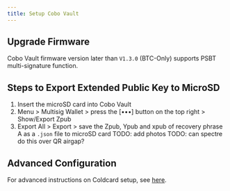 ```yaml
---
title: Setup Cobo Vault
---
```


## Upgrade Firmware
Cobo Vault firmware version later than `V1.3.0` (BTC-Only) supports PSBT multi-signature function.

## Steps to Export Extended Public Key to MicroSD
1. Insert the microSD card into Cobo Vault
2. Menu > Multisig Wallet > press the [•••] button on the top right > Show/Export Zpub
3. Export All > Export > save the Zpub, Ypub and xpub of recovery phrase A as a `.json` file to microSD card
TODO: add photos
TODO: can spectre do this over QR airgap?


## Advanced Configuration
For advanced instructions on Coldcard setup, see [here](/setup-coldcard-advanced).
